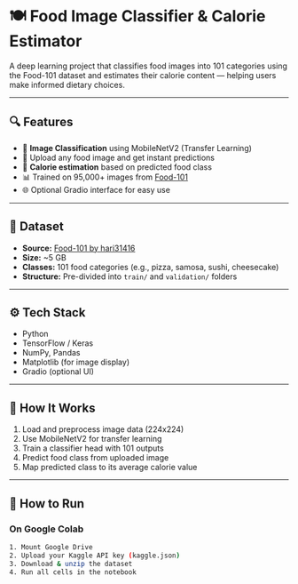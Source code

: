 # 🍽️ Food Image Classifier & Calorie Estimator

A deep learning project that classifies food images into 101 categories using the Food-101 dataset and estimates their calorie content — helping users make informed dietary choices.

---

## 🔍 Features

- 🧠 **Image Classification** using MobileNetV2 (Transfer Learning)
- 📸 Upload any food image and get instant predictions
- 🔢 **Calorie estimation** based on predicted food class
- 📊 Trained on 95,000+ images from [Food-101](https://www.kaggle.com/datasets/hari31416/food-101)
- 🌐 Optional Gradio interface for easy use

---

## 📁 Dataset

- **Source:** [Food-101 by hari31416](https://www.kaggle.com/datasets/hari31416/food-101)
- **Size:** ~5 GB
- **Classes:** 101 food categories (e.g., pizza, samosa, sushi, cheesecake)
- **Structure:** Pre-divided into `train/` and `validation/` folders

---

## ⚙️ Tech Stack

- Python
- TensorFlow / Keras
- NumPy, Pandas
- Matplotlib (for image display)
- Gradio (optional UI)

---

## 🧪 How It Works

1. Load and preprocess image data (224x224)
2. Use MobileNetV2 for transfer learning
3. Train a classifier head with 101 outputs
4. Predict food class from uploaded image
5. Map predicted class to its average calorie value

---

## 🚀 How to Run

### On Google Colab

```bash
1. Mount Google Drive
2. Upload your Kaggle API key (kaggle.json)
3. Download & unzip the dataset
4. Run all cells in the notebook
